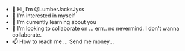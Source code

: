 - 👋 Hi, I’m @LumberJacksJyss
- 👀 I’m interested in myself
- 🌱 I’m currently learning about you
- 💞️ I’m looking to collaborate on ... errr.. no nevermind. I don't wanna collaborate.
- 📫 How to reach me ... Send me money...

<!---
LumberJacksJyss/LumberJacksJyss is a ✨ special ✨ repository because its `README.md` (this file) appears on your GitHub profile.
You can click the Preview link to take a look at your changes.
--->
